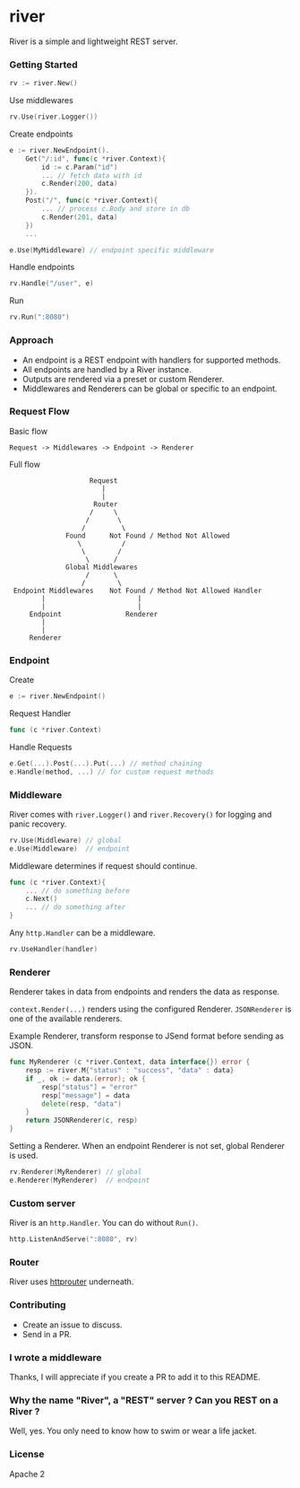 river
=====
River is a simple and lightweight REST server.

### Getting Started
```go
rv := river.New()
```

Use middlewares
```go
rv.Use(river.Logger()) 
```

Create endpoints
```go
e := river.NewEndpoint(). 
    Get("/:id", func(c *river.Context){
        id := c.Param("id")
        ... // fetch data with id
        c.Render(200, data)
    }).
    Post("/", func(c *river.Context){
        ... // process c.Body and store in db
        c.Render(201, data)
    })
    ...

e.Use(MyMiddleware) // endpoint specific middleware
```

Handle endpoints
```go
rv.Handle("/user", e) 
```

Run
```go
rv.Run(":8080")
```

### Approach
* An endpoint is a REST endpoint with handlers for supported methods.
* All endpoints are handled by a River instance.
* Outputs are rendered via a preset or custom Renderer.
* Middlewares and Renderers can be global or specific to an endpoint.

### Request Flow
Basic flow
```
Request -> Middlewares -> Endpoint -> Renderer
```

Full flow
```
                    Request
                       |
                       |  
                     Router
                    /     \                  
                   /       \
                  /         \
              Found      Not Found / Method Not Allowed
                 \          /
                  \        /
                   \      /
              Global Middlewares
                   /      \
                  /        \
 Endpoint Middlewares    Not Found / Method Not Allowed Handler
        |                       |
        |                       |
     Endpoint                Renderer
        |
        |
     Renderer

```

### Endpoint
Create
```go
e := river.NewEndpoint()
```

Request Handler
```go
func (c *river.Context)
```

Handle Requests
```go
e.Get(...).Post(...).Put(...) // method chaining
e.Handle(method, ...) // for custom request methods
```

### Middleware
River comes with `river.Logger()` and `river.Recovery()` for logging and panic recovery.  

```go
rv.Use(Middleware) // global
e.Use(Middleware)  // endpoint
```

Middleware determines if request should continue. 
```go
func (c *river.Context){
    ... // do something before
    c.Next()
    ... // do something after
}
```

Any `http.Handler` can be a middleware.
```go
rv.UseHandler(handler)
```

### Renderer
Renderer takes in data from endpoints and renders the data as response.

`context.Render(...)` renders using the configured Renderer. `JSONRenderer` is one of the available renderers. 

Example Renderer, transform response to JSend format before sending as JSON.
```go
func MyRenderer (c *river.Context, data interface{}) error {
    resp := river.M{"status" : "success", "data" : data}
    if _, ok := data.(error); ok {
        resp["status"] = "error"
        resp["message"] = data
        delete(resp, "data")
    }
    return JSONRenderer(c, resp)
}
```

Setting a Renderer. When an endpoint Renderer is not set, global Renderer is used.
```go
rv.Renderer(MyRenderer) // global
e.Renderer(MyRenderer)  // endpoint
```

### Custom server
River is an `http.Handler`. You can do without `Run()`.
```go
http.ListenAndServe(":8080", rv)
```

### Router
River uses [httprouter](https://github.com/julienschmidt/httprouter) underneath.

### Contributing
* Create an issue to discuss.
* Send in a PR.

### I wrote a middleware
Thanks, I will appreciate if you create a PR to add it to this README. 

### Why the name "River", a "REST" server ? Can you REST on a River ?
Well, yes. You only need to know how to swim or wear a life jacket. 

### License
Apache 2